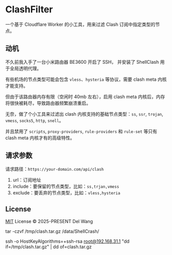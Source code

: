 # ClashFilter

一个基于 Cloudflare Worker 的小工具，用来过滤 Clash 订阅中指定类型的节点。

## 动机

不久前我入手了一台小米路由器 BE3600 开启了 SSH， 并安装了 ShellClash 用于全局透明代理。

有些机场的节点类型可能会包含 `vless`、`hysteria` 等协议，需要 clash meta 内核才能支持。

但由于该路由器内存有限（空闲时 40mb 左右），启用 clash meta 内核后，内存将很快被耗尽，导致路由器频繁崩溃重启。

无奈，做了个小工具来过滤出 clash 内核支持的基础节点类型：`ss`, `ssr`, `trojan`, `vmess`, `socks5`, `http`, `snell`。

并且禁用了 `scripts`, `proxy-providers`, `rule-providers` 和 `rule-set` 等只有 clash meta 内核才有的高级特性。

## 请求参数

请求路径：`https://your-domain.com/api/clash`

1. url：订阅地址
2. include：要保留的节点类型，比如：`ss,trjan,vmess`
3. exclude：要丢弃的节点类型，比如：`vless,hysteria`

## License

[MIT](LICENSE) License © 2025-PRESENT Del Wang


tar -czvf /tmp/clash.tar.gz /data/ShellCrash/

ssh -o HostKeyAlgorithms=+ssh-rsa root@192.168.31.1 "dd if=/tmp/clash.tar.gz" | dd of=clash.tar.gz
